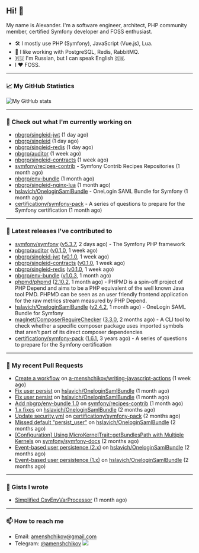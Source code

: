 ## Hi! 👋

My name is Alexander. I'm a software engineer, architect, PHP community member, certified Symfony developer and FOSS enthusiast.

* 🛠 I mostly use PHP (Symfony), JavaScript (Vue.js), Lua.
* 🧰 I like working with PostgreSQL, Redis, RabbitMQ.
* 🇷🇺 I'm Russian, but I can speak English 🇬🇧.
* I ♥ FOSS.

---

### 📈 My GitHub Statistics

![My GitHub stats](https://github-readme-stats.vercel.app/api?username=a-menshchikov&theme=calm&hide_title=true&show_icons=true)

[comment]: &lt;> (![Top Langs]&#40;https://github-readme-stats.vercel.app/api/top-langs/?username=a-menshchikov&theme=calm&hide_title=true&layout=compact&count_private=true&include_all_commits=true&langs_count=6&#41;)

---

### 👷 Check out what I'm currently working on

- [nbgrp/singleid-jwt](https://github.com/nbgrp/singleid-jwt) (1 day ago)
- [nbgrp/singleid](https://github.com/nbgrp/singleid) (1 day ago)
- [nbgrp/singleid-redis](https://github.com/nbgrp/singleid-redis) (1 day ago)
- [nbgrp/auditor](https://github.com/nbgrp/auditor) (1 week ago)
- [nbgrp/singleid-contracts](https://github.com/nbgrp/singleid-contracts) (1 week ago)
- [symfony/recipes-contrib](https://github.com/symfony/recipes-contrib) - Symfony Contrib Recipes Repositories (1 month ago)
- [nbgrp/env-bundle](https://github.com/nbgrp/env-bundle) (1 month ago)
- [nbgrp/singleid-nginx-lua](https://github.com/nbgrp/singleid-nginx-lua) (1 month ago)
- [hslavich/OneloginSamlBundle](https://github.com/hslavich/OneloginSamlBundle) - OneLogin SAML Bundle for Symfony (1 month ago)
- [certificationy/symfony-pack](https://github.com/certificationy/symfony-pack) - A series of questions to prepare for the Symfony certification (1 month ago)

---

### 🔭 Latest releases I've contributed to

- [symfony/symfony](https://github.com/symfony/symfony) ([v5.3.7](https://github.com/symfony/symfony/releases/tag/v5.3.7), 2 days ago) - The Symfony PHP framework
- [nbgrp/auditor](https://github.com/nbgrp/auditor) ([v0.1.0](https://github.com/nbgrp/auditor/releases/tag/v0.1.0), 1 week ago)
- [nbgrp/singleid-jwt](https://github.com/nbgrp/singleid-jwt) ([v0.1.0](https://github.com/nbgrp/singleid-jwt/releases/tag/v0.1.0), 1 week ago)
- [nbgrp/singleid-contracts](https://github.com/nbgrp/singleid-contracts) ([v0.1.0](https://github.com/nbgrp/singleid-contracts/releases/tag/v0.1.0), 1 week ago)
- [nbgrp/singleid-redis](https://github.com/nbgrp/singleid-redis) ([v0.1.0](https://github.com/nbgrp/singleid-redis/releases/tag/v0.1.0), 1 week ago)
- [nbgrp/env-bundle](https://github.com/nbgrp/env-bundle) ([v1.0.3](https://github.com/nbgrp/env-bundle/releases/tag/v1.0.3), 1 month ago)
- [phpmd/phpmd](https://github.com/phpmd/phpmd) ([2.10.2](https://github.com/phpmd/phpmd/releases/tag/2.10.2), 1 month ago) - PHPMD is a spin-off project of PHP Depend and aims to be a PHP equivalent of the well known Java tool PMD. PHPMD can be seen as an user friendly frontend application for the raw metrics stream measured by PHP Depend.
- [hslavich/OneloginSamlBundle](https://github.com/hslavich/OneloginSamlBundle) ([v2.4.2](https://github.com/hslavich/OneloginSamlBundle/releases/tag/v2.4.2), 1 month ago) - OneLogin SAML Bundle for Symfony
- [maglnet/ComposerRequireChecker](https://github.com/maglnet/ComposerRequireChecker) ([3.3.0](https://github.com/maglnet/ComposerRequireChecker/releases/tag/3.3.0), 2 months ago) - A CLI tool to check whether a specific composer package uses imported symbols that aren&#39;t part of its direct composer dependencies
- [certificationy/symfony-pack](https://github.com/certificationy/symfony-pack) ([1.6.1](https://github.com/certificationy/symfony-pack/releases/tag/1.6.1), 3 years ago) - A series of questions to prepare for the Symfony certification

---

### 🔨 My recent Pull Requests

- [Create a workflow](https://github.com/a-menshchikov/writing-javascript-actions/pull/2) on [a-menshchikov/writing-javascript-actions](https://github.com/a-menshchikov/writing-javascript-actions) (1 week ago)
- [Fix user persist](https://github.com/hslavich/OneloginSamlBundle/pull/180) on [hslavich/OneloginSamlBundle](https://github.com/hslavich/OneloginSamlBundle) (1 month ago)
- [Fix user persist](https://github.com/hslavich/OneloginSamlBundle/pull/179) on [hslavich/OneloginSamlBundle](https://github.com/hslavich/OneloginSamlBundle) (1 month ago)
- [Add nbgrp/env-bundle 1.0](https://github.com/symfony/recipes-contrib/pull/1177) on [symfony/recipes-contrib](https://github.com/symfony/recipes-contrib) (1 month ago)
- [1.x fixes](https://github.com/hslavich/OneloginSamlBundle/pull/177) on [hslavich/OneloginSamlBundle](https://github.com/hslavich/OneloginSamlBundle) (2 months ago)
- [Update security.yml](https://github.com/certificationy/symfony-pack/pull/91) on [certificationy/symfony-pack](https://github.com/certificationy/symfony-pack) (2 months ago)
- [Missed default &#34;persist_user&#34;](https://github.com/hslavich/OneloginSamlBundle/pull/174) on [hslavich/OneloginSamlBundle](https://github.com/hslavich/OneloginSamlBundle) (2 months ago)
- [[Configuration] Using MicroKernelTrait::getBundlesPath with Multiple Kernels](https://github.com/symfony/symfony-docs/pull/15423) on [symfony/symfony-docs](https://github.com/symfony/symfony-docs) (2 months ago)
- [Event-based user persistence (2.x)](https://github.com/hslavich/OneloginSamlBundle/pull/172) on [hslavich/OneloginSamlBundle](https://github.com/hslavich/OneloginSamlBundle) (2 months ago)
- [Event-based user persistence (1.x)](https://github.com/hslavich/OneloginSamlBundle/pull/171) on [hslavich/OneloginSamlBundle](https://github.com/hslavich/OneloginSamlBundle) (2 months ago)

---

### 📓 Gists I wrote

- [Simplified CsvEnvVarProcessor](https://gist.github.com/08650c7b76154eb00c18d093e5087f0b) (1 month ago)

---

### 📫 How to reach me

- Email: [amenshchikov@gmail.com](mailto://amenshchikov@gmail.com)
- Telegram: [@amenshchikov](https://t.me/amenshchikov)
![](https://hit.yhype.me/github/profile?user_id=2580489)